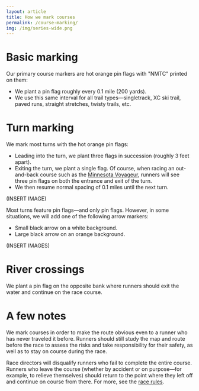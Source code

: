 ```yaml
---
layout: article
title: How we mark courses  
permalink: /course-marking/
img: /img/series-wide.png
---
```


# Basic marking

Our primary course markers are hot orange pin flags with "NMTC" printed on them:  

* We plant a pin flag roughly every 0.1 mile (200 yards).
* We use this same interval for all trail types—singletrack, XC ski trail, paved runs, straight stretches, twisty trails, etc.

# Turn marking

We mark most turns with the hot orange pin flags:

* Leading into the turn, we plant three flags in succession (roughly 3 feet apart).
* Exiting the turn, we plant a single flag. Of course, when racing an out-and-back course such as the [Minnesota Voyageur](/voyageur), runners will see three pin flags on both the entrance and exit of the turn.
* We then resume normal spacing of 0.1 miles until the next turn.

(INSERT IMAGE)

Most turns feature pin flags—and only pin flags. However, in some situations, we will add one of the following arrow markers:

* Small black arrow on a white background.
* Large black arrow on an orange background.

(INSERT IMAGES)

# River crossings

We plant a pin flag on the opposite bank where runners should exit the water and continue on the race course.

# A few notes

We mark courses in order to make the route obvious even to a runner who has never traveled it before. Runners should still study the map and route before the race to assess the risks and take responsibility for their safety, as well as to stay on course during the race.

Race directors will disqualify runners who fail to complete the entire course. Runners who leave the course (whether by accident or on purpose—for example, to relieve themselves) should return to the point where they left off and continue on course from there. For more, see the [race rules](/rules).

